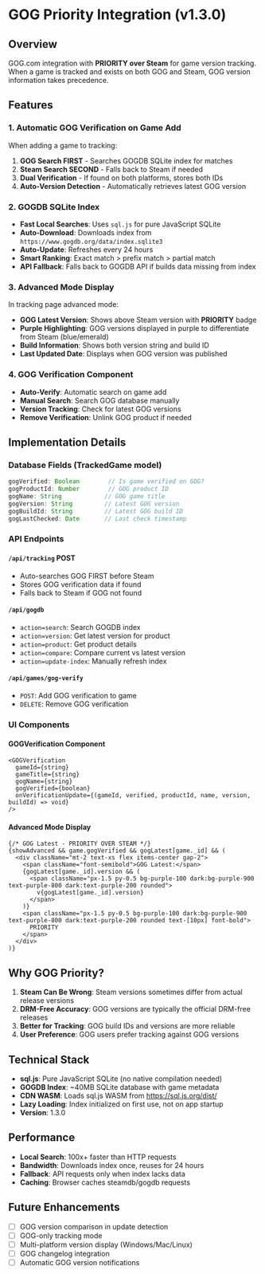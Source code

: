 # GOG Priority Integration (v1.3.0)

## Overview
GOG.com integration with **PRIORITY over Steam** for game version tracking. When a game is tracked and exists on both GOG and Steam, GOG version information takes precedence.

## Features

### 1. Automatic GOG Verification on Game Add
When adding a game to tracking:
1. **GOG Search FIRST** - Searches GOGDB SQLite index for matches
2. **Steam Search SECOND** - Falls back to Steam if needed
3. **Dual Verification** - If found on both platforms, stores both IDs
4. **Auto-Version Detection** - Automatically retrieves latest GOG version

### 2. GOGDB SQLite Index
- **Fast Local Searches**: Uses `sql.js` for pure JavaScript SQLite
- **Auto-Download**: Downloads index from `https://www.gogdb.org/data/index.sqlite3`
- **Auto-Update**: Refreshes every 24 hours
- **Smart Ranking**: Exact match > prefix match > partial match
- **API Fallback**: Falls back to GOGDB API if builds data missing from index

### 3. Advanced Mode Display
In tracking page advanced mode:
- **GOG Latest Version**: Shows above Steam version with **PRIORITY** badge
- **Purple Highlighting**: GOG versions displayed in purple to differentiate from Steam (blue/emerald)
- **Build Information**: Shows both version string and build ID
- **Last Updated Date**: Displays when GOG version was published

### 4. GOG Verification Component
- **Auto-Verify**: Automatic search on game add
- **Manual Search**: Search GOG database manually
- **Version Tracking**: Check for latest GOG versions
- **Remove Verification**: Unlink GOG product if needed

## Implementation Details

### Database Fields (TrackedGame model)
```typescript
gogVerified: Boolean        // Is game verified on GOG?
gogProductId: Number        // GOG product ID
gogName: String            // GOG game title
gogVersion: String         // Latest GOG version
gogBuildId: String         // Latest GOG build ID
gogLastChecked: Date       // Last check timestamp
```

### API Endpoints

#### `/api/tracking` POST
- Auto-searches GOG FIRST before Steam
- Stores GOG verification data if found
- Falls back to Steam if GOG not found

#### `/api/gogdb`
- `action=search`: Search GOGDB index
- `action=version`: Get latest version for product
- `action=product`: Get product details
- `action=compare`: Compare current vs latest version
- `action=update-index`: Manually refresh index

#### `/api/games/gog-verify`
- `POST`: Add GOG verification to game
- `DELETE`: Remove GOG verification

### UI Components

#### GOGVerification Component
```tsx
<GOGVerification
  gameId={string}
  gameTitle={string}
  gogName={string}
  gogVerified={boolean}
  onVerificationUpdate={(gameId, verified, productId, name, version, buildId) => void}
/>
```

#### Advanced Mode Display
```tsx
{/* GOG Latest - PRIORITY OVER STEAM */}
{showAdvanced && game.gogVerified && gogLatest[game._id] && (
  <div className="mt-2 text-xs flex items-center gap-2">
    <span className="font-semibold">GOG Latest:</span>
    {gogLatest[game._id].version && (
      <span className="px-1.5 py-0.5 bg-purple-100 dark:bg-purple-900 text-purple-800 dark:text-purple-200 rounded">
        v{gogLatest[game._id].version}
      </span>
    )}
    <span className="px-1.5 py-0.5 bg-purple-100 dark:bg-purple-900 text-purple-800 dark:text-purple-200 rounded text-[10px] font-bold">
      PRIORITY
    </span>
  </div>
)}
```

## Why GOG Priority?

1. **Steam Can Be Wrong**: Steam versions sometimes differ from actual release versions
2. **DRM-Free Accuracy**: GOG versions are typically the official DRM-free releases
3. **Better for Tracking**: GOG build IDs and versions are more reliable
4. **User Preference**: GOG users prefer tracking against GOG versions

## Technical Stack

- **sql.js**: Pure JavaScript SQLite (no native compilation needed)
- **GOGDB Index**: ~40MB SQLite database with game metadata
- **CDN WASM**: Loads sql.js WASM from https://sql.js.org/dist/
- **Lazy Loading**: Index initialized on first use, not on app startup
- **Version**: 1.3.0

## Performance

- **Local Search**: 100x+ faster than HTTP requests
- **Bandwidth**: Downloads index once, reuses for 24 hours
- **Fallback**: API requests only when index lacks data
- **Caching**: Browser caches steamdb/gogdb requests

## Future Enhancements

- [ ] GOG version comparison in update detection
- [ ] GOG-only tracking mode
- [ ] Multi-platform version display (Windows/Mac/Linux)
- [ ] GOG changelog integration
- [ ] Automatic GOG version notifications
